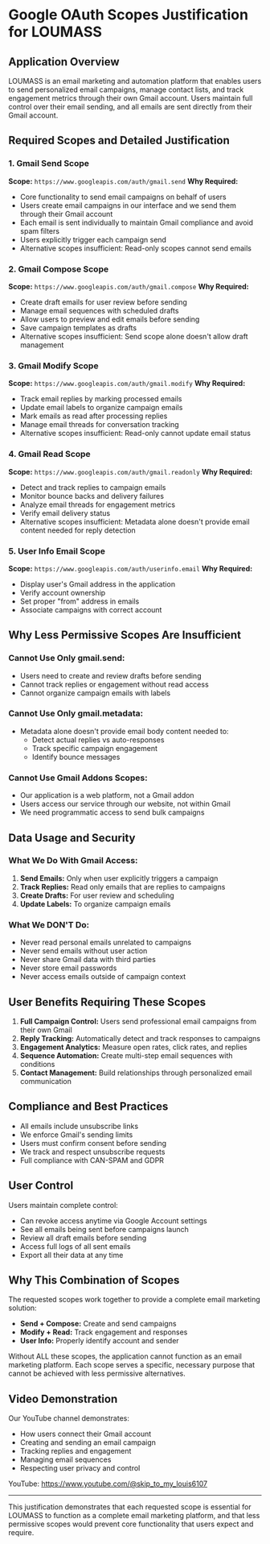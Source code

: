 # Google OAuth Scopes Justification for LOUMASS

## Application Overview
LOUMASS is an email marketing and automation platform that enables users to send personalized email campaigns, manage contact lists, and track engagement metrics through their own Gmail account. Users maintain full control over their email sending, and all emails are sent directly from their Gmail account.

## Required Scopes and Detailed Justification

### 1. Gmail Send Scope
**Scope:** `https://www.googleapis.com/auth/gmail.send`
**Why Required:** 
- Core functionality to send email campaigns on behalf of users
- Users create email campaigns in our interface and we send them through their Gmail account
- Each email is sent individually to maintain Gmail compliance and avoid spam filters
- Users explicitly trigger each campaign send
- Alternative scopes insufficient: Read-only scopes cannot send emails

### 2. Gmail Compose Scope  
**Scope:** `https://www.googleapis.com/auth/gmail.compose`
**Why Required:**
- Create draft emails for user review before sending
- Manage email sequences with scheduled drafts
- Allow users to preview and edit emails before sending
- Save campaign templates as drafts
- Alternative scopes insufficient: Send scope alone doesn't allow draft management

### 3. Gmail Modify Scope
**Scope:** `https://www.googleapis.com/auth/gmail.modify`
**Why Required:**
- Track email replies by marking processed emails
- Update email labels to organize campaign emails
- Mark emails as read after processing replies
- Manage email threads for conversation tracking
- Alternative scopes insufficient: Read-only cannot update email status

### 4. Gmail Read Scope
**Scope:** `https://www.googleapis.com/auth/gmail.readonly`
**Why Required:**
- Detect and track replies to campaign emails
- Monitor bounce backs and delivery failures
- Analyze email threads for engagement metrics
- Verify email delivery status
- Alternative scopes insufficient: Metadata alone doesn't provide email content needed for reply detection

### 5. User Info Email Scope
**Scope:** `https://www.googleapis.com/auth/userinfo.email`
**Why Required:**
- Display user's Gmail address in the application
- Verify account ownership
- Set proper "from" address in emails
- Associate campaigns with correct account

## Why Less Permissive Scopes Are Insufficient

### Cannot Use Only gmail.send:
- Users need to create and review drafts before sending
- Cannot track replies or engagement without read access
- Cannot organize campaign emails with labels

### Cannot Use Only gmail.metadata:
- Metadata alone doesn't provide email body content needed to:
  - Detect actual replies vs auto-responses
  - Track specific campaign engagement
  - Identify bounce messages

### Cannot Use Gmail Addons Scopes:
- Our application is a web platform, not a Gmail addon
- Users access our service through our website, not within Gmail
- We need programmatic access to send bulk campaigns

## Data Usage and Security

### What We Do With Gmail Access:
1. **Send Emails:** Only when user explicitly triggers a campaign
2. **Track Replies:** Read only emails that are replies to campaigns
3. **Create Drafts:** For user review and scheduling
4. **Update Labels:** To organize campaign emails

### What We DON'T Do:
- Never read personal emails unrelated to campaigns
- Never send emails without user action
- Never share Gmail data with third parties
- Never store email passwords
- Never access emails outside of campaign context

## User Benefits Requiring These Scopes

1. **Full Campaign Control:** Users send professional email campaigns from their own Gmail
2. **Reply Tracking:** Automatically detect and track responses to campaigns
3. **Engagement Analytics:** Measure open rates, click rates, and replies
4. **Sequence Automation:** Create multi-step email sequences with conditions
5. **Contact Management:** Build relationships through personalized email communication

## Compliance and Best Practices

- All emails include unsubscribe links
- We enforce Gmail's sending limits
- Users must confirm consent before sending
- We track and respect unsubscribe requests
- Full compliance with CAN-SPAM and GDPR

## User Control

Users maintain complete control:
- Can revoke access anytime via Google Account settings
- See all emails being sent before campaigns launch
- Review all draft emails before sending
- Access full logs of all sent emails
- Export all their data at any time

## Why This Combination of Scopes

The requested scopes work together to provide a complete email marketing solution:
- **Send + Compose:** Create and send campaigns
- **Modify + Read:** Track engagement and responses
- **User Info:** Properly identify account and sender

Without ALL these scopes, the application cannot function as an email marketing platform. Each scope serves a specific, necessary purpose that cannot be achieved with less permissive alternatives.

## Video Demonstration
Our YouTube channel demonstrates:
- How users connect their Gmail account
- Creating and sending an email campaign
- Tracking replies and engagement
- Managing email sequences
- Respecting user privacy and control

YouTube: https://www.youtube.com/@skip_to_my_louis6107

---

This justification demonstrates that each requested scope is essential for LOUMASS to function as a complete email marketing platform, and that less permissive scopes would prevent core functionality that users expect and require.